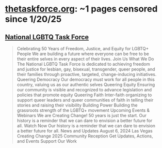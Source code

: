 



# [thetaskforce.org](thetaskforce.org): ~1 pages censored since 1/20/25

## [National LGBTQ Task Force](https://www.thetaskforce.org/)


> Celebrating 50 Years of Freedom, Justice, and Equity for LGBTQ+ People We are building a future where everyone can be free to be their entire selves in every aspect of their lives. Join Us What We Do The National LGBTQ Task Force is dedicated to achieving freedom and justice for lesbian, gay, bisexual, transgender, queer people, and their families through proactive, targeted, change-inducing initiatives. Queering Democracy Our democracy must work for all people in this country, valuing us as our authentic selves Queering Equity Ensuring our community is visible and recognized to advance legislation and policies that promote equity Queering Faith Inter-faith organizing to support queer leaders and queer communities of faith in telling their stories and raising their visibility Building Power Building the grassroots strength of the LGBTQ+ movement Upcoming Events & Webinars We are Creating Change! 50 years is just the start. Our history is a reminder that we can dare to envision a better future for all. Watch Now Our history is a reminder that we can dare to envision a better future for all. News and Updates August 6, 2024 Las Vegas Creating Change 2025 Community Reception Get Updates, Actions, and Events Support Our Work